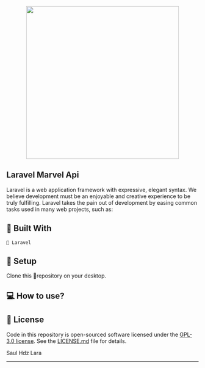 <p align="center"><img src="https://res.cloudinary.com/dtfbvvkyp/image/upload/v1566331377/laravel-logolockup-cmyk-red.svg" width="400"></p>

## Laravel Marvel Api

Laravel is a web application framework with expressive, elegant syntax. We believe development must be an enjoyable and creative experience to be truly fulfilling. Laravel takes the pain out of development by easing common tasks used in many web projects, such as:

## :rocket: Built With

```
📄 Laravel
```

##  :wrench: Setup

Clone this :open_file_folder:repository on your desktop.

## :computer: How to use?



## :green_book: License

Code in this repository is open-sourced software licensed under the [GPL-3.0 license](https://opensource.org/licenses/GPL-3.0).
See the [LICENSE.md](https://github.com/Saul-Lara/Laravel-Marvel-Api/blob/master/LICENSE) file for details.

Saul Hdz Lara

---